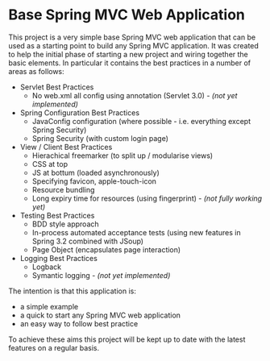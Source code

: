 Base Spring MVC Web Application
===============================

This project is a very simple base Spring MVC web application that can be used as a starting point to build any Spring MVC application.  It was created to help the initial phase of starting a new project and wiring together the basic elements.  In particular it contains the best practices in a number of areas as follows:

- Servlet Best Practices
  - No web.xml all config using annotation (Servlet 3.0) - _(not yet implemented)_
- Spring Configuration Best Practices
  - JavaConfig configuration (where possible - i.e. everything except Spring Security)
  - Spring Security (with custom login page)
- View / Client Best Practices
  - Hierachical freemarker (to split up / modularise views)
  - CSS at top
  - JS at bottum (loaded asynchronously)
  - Specifying favicon, apple-touch-icon
  - Resource bundling
  - Long expiry time for resources (using fingerprint) - _(not fully working yet)_
- Testing Best Practices
  - BDD style approach
  - In-process automated acceptance tests (using new features in Spring 3.2 combined with JSoup)
  - Page Object (encapsulates page interaction)
- Logging Best Practices
  - Logback
  - Symantic logging - _(not yet implemented)_

The intention is that this application is: 
- a simple example 
- a quick to start any Spring MVC web application
- an easy way to follow best practice

To achieve these aims this project will be kept up to date with the latest features on a regular basis.

